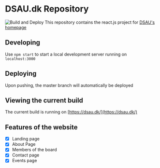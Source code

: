 # DSAU.dk Repository
![Build and Deploy](https://github.com/DatalogiskStudenterforeningAarhusUni/dsau.dk/workflows/Build%20and%20Deploy/badge.svg?branch=gh-actions)
This repository contains the react.js project for [DSAU's homepage](http://dsau.dk)

## Developing

Use `npm start` to start a local development server running on `localhost:3000`

## Deploying

Upon pushing, the master branch will automatically be deployed 

## Viewing the current build

The current build is running on [https://dsau.dk/](https://dsau.dk/)

## Features of the website

-   [x] Landing page
-   [x] About Page
-   [x] Members of the board
-   [x] Contact page
-   [x] Events page

